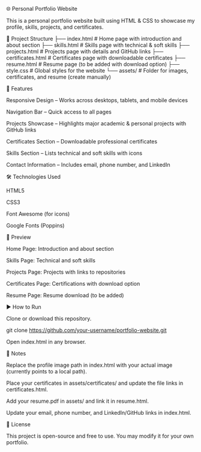 
🌐 Personal Portfolio Website

This is a personal portfolio website built using HTML & CSS to showcase my profile, skills, projects, and certificates.

📂 Project Structure
├── index.html          # Home page with introduction and about section
├── skills.html         # Skills page with technical & soft skills
├── projects.html       # Projects page with details and GitHub links
├── certificates.html   # Certificates page with downloadable certificates
├── resume.html         # Resume page (to be added with download option)
├── style.css           # Global styles for the website
└── assets/             # Folder for images, certificates, and resume (create manually)

🚀 Features

Responsive Design – Works across desktops, tablets, and mobile devices

Navigation Bar – Quick access to all pages

Projects Showcase – Highlights major academic & personal projects with GitHub links

Certificates Section – Downloadable professional certificates

Skills Section – Lists technical and soft skills with icons

Contact Information – Includes email, phone number, and LinkedIn

🛠️ Technologies Used

HTML5

CSS3

Font Awesome (for icons)

Google Fonts (Poppins)

📸 Preview

Home Page: Introduction and about section

Skills Page: Technical and soft skills

Projects Page: Projects with links to repositories

Certificates Page: Certifications with download option

Resume Page: Resume download (to be added)

▶️ How to Run

Clone or download this repository.

git clone https://github.com/your-username/portfolio-website.git


Open index.html in any browser.

📌 Notes

Replace the profile image path in index.html with your actual image (currently points to a local path).

Place your certificates in assets/certificates/ and update the file links in certificates.html.

Add your resume.pdf in assets/ and link it in resume.html.

Update your email, phone number, and LinkedIn/GitHub links in index.html.

📜 License

This project is open-source and free to use. You may modify it for your own portfolio.
